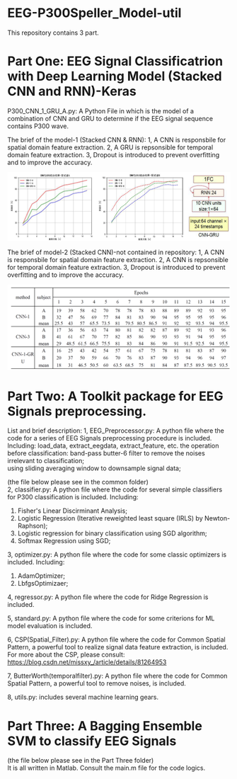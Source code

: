 # EEG-P300Speller_Model-util
This repository contains 3 part.

# Part One: EEG Signal Classificatrion with Deep Learning Model (Stacked CNN and RNN)-Keras
P300_CNN_1_GRU_A.py: A Python File in which is the model of a combination of CNN and GRU to determine if the EEG signal sequence contains P300 wave.

The brief of the model-1 (Stacked CNN & RNN): 
1, A CNN is responsbile for spatial domain feature extraction.
2, A GRU is repsonsible for temporal domain feature extraction.
3, Dropout is introduced to prevent overfitting and to improve the accuracy. 

![Stacked RNN and CNN Model](/images/Model.png)

The brief of model-2 (Stacked CNN)-not contained in repository:
1, A CNN is responsbile for spatial domain feature extraction.
2, A CNN is repsonsible for temporal domain feature extraction.
3, Dropout is introduced to prevent overfitting and to improve the accuracy. 


![The Perfromance of Several Models](/images/Model_Identification.png)


# Part Two: A Toolkit package for EEG Signals preprocessing.
List and brief description:
1, EEG_Preprocessor.py: A python file where the code for a series of EEG Signals preprocessing procedure is included. 
   Including: load_data, extract_eegdata, extract_feature, etc.
   the operation before classification: 
       band-pass butter-6 filter to remove the noises irrelevant to classification;          
       using sliding averaging window to downsample signal data;
       
  (the file below please see in the common folder)     
2, classifier.py: A python file where the code for several simple classifiers for P300 classification is included.
   Including: 
   1) Fisher's Linear Discirminant Analysis;
   2) Logistic Regression (Iterative reweighted least square (IRLS) by Newton-Raphson);
   3) Logistic regression for binary classification using SGD algorithm;
   4) Softmax Regression using SGD;
   
3, optimizer.py: A python file where the code for some classic optimizers is included.
  Including:
  1) AdamOptimizer;
  2) LbfgsOptimizaer;
  
4, regressor.py: A python file where the code for Ridge Regression is included.

5, standard.py: A python file where the code for some criterions for ML model evaluation is included.

6, CSP(Spatial_Filter).py: A python file where the code for Common Spatial Pattern, a powerful tool to realize signal data feature extraction, is included.
  For more about the CSP, please consult: 
  https://blog.csdn.net/missxy_/article/details/81264953
  
 7, ButterWorth(temporalfilter).py: A python file where the code for Common Spatial Pattern, a powerful tool to remove noises, is included.
 
 8, utils.py: includes several machine learning gears.
 
 # Part Three: A Bagging Ensemble SVM to classify EEG Signals
 (the file below please see in the Part Three folder)     
 It is all written in Matlab.
 Consult the main.m file for the code logics.
 
  
   
